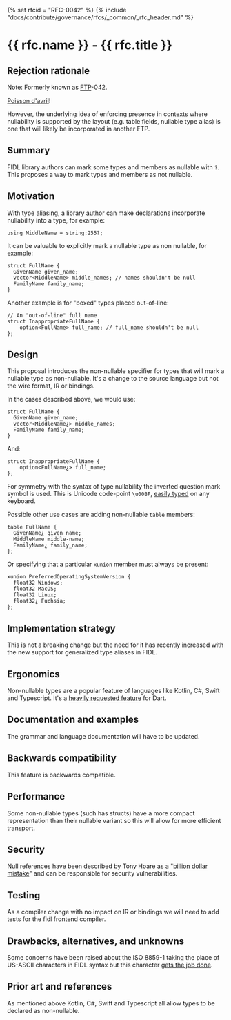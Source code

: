 {% set rfcid = "RFC-0042" %}
{% include "docs/contribute/governance/rfcs/_common/_rfc_header.md" %}
# {{ rfc.name }} - {{ rfc.title }}
<!-- SET the `rfcid` VAR ABOVE. DO NOT EDIT ANYTHING ELSE ABOVE THIS LINE. -->

## Rejection rationale

Note: Formerly known as [FTP](../deprecated-ftp-process.md)-042.

[Poisson d'avril][april-fools]!

However, the underlying idea of enforcing presence in contexts where
nullability is supported by the layout (e.g. table fields, nullable type
alias) is one that will likely be incorporated in another FTP.

## Summary

FIDL library authors can mark some types and members as nullable with `?`.
This proposes a way to mark types and members as not nullable.

## Motivation

With type aliasing, a library author can make declarations incorporate
nullability into a type, for example:

```fidl
using MiddleName = string:255?;
```

It can be valuable to explicitly mark a nullable type as non nullable,
for example:

```fidl
struct FullName {
  GivenName given_name;
  vector<MiddleName> middle_names; // names shouldn't be null
  FamilyName family_name;
}
```

Another example is for "boxed" types placed out-of-line:

```fidl
// An "out-of-line" full name
struct InappropriateFullName {
    option<FullName> full_name; // full_name shouldn't be null
};
```

## Design

This proposal introduces the non-nullable specifier for types that will mark
a nullable type as non-nullable.
It's a change to the source language but not the wire format, IR or bindings.

In the cases described above, we would use:

```fidl
struct FullName {
  GivenName given_name;
  vector<MiddleName¿> middle_names;
  FamilyName family_name;
}
```

And:

```fidl
struct InappropriateFullName {
    option<FullName¿> full_name;
};
```

For symmetry with the syntax of type nullability the inverted question mark
symbol is used.
This is Unicode code-point `\u00BF`, [easily typed] on any keyboard.

Possible other use cases are adding non-nullable `table` members:

```fidl
table FullName {
  GivenName¿ given_name;
  MiddleName middle-name;
  FamilyName¿ family_name;
};
```

Or specifying that a particular `xunion` member must always be present:

```fidl
xunion PreferredOperatingSystemVersion {
  float32 Windows;
  float32 MacOS;
  float32 Linux;
  float32¿ Fuchsia;
};
```

## Implementation strategy

This is not a breaking change but the need for it has recently increased with
the new support for generalized type aliases in FIDL.

## Ergonomics

Non-nullable types are a popular feature of languages like Kotlin, C#, Swift
and Typescript.
It's a [heavily requested feature](https://github.com/dart-lang/sdk/issues/22)
for Dart.

## Documentation and examples

The grammar and language documentation will have to be updated.

## Backwards compatibility

This feature is backwards compatible.

## Performance

Some non-nullable types (such has structs) have a more compact representation
than their nullable variant so this will allow for more efficient transport.

## Security

Null references have been described by Tony Hoare as a
"[billion dollar mistake]" and can be responsible for security
vulnerabilities.

## Testing

As a compiler change with no impact on IR or bindings we will need to add
tests for the fidl frontend compiler.

## Drawbacks, alternatives, and unknowns

Some concerns have been raised about the ISO 8859-1 taking the place of
US-ASCII characters in FIDL syntax but this character
[gets the job done].

## Prior art and references

As mentioned above Kotlin, C#, Swift and Typescript all allow types to be
declared as non-nullable.

<!-- xrefs -->
[april-fools]: https://fr.wikipedia.org/wiki/Poisson_d%27avril
[easily typed]: https://en.wikipedia.org/wiki/Inverted_question_and_exclamation_marks#GNU/Linux
[heavily requested feature]: https://github.com/dart-lang/sdk/issues/22
[billion dollar mistake]: https://www.infoq.com/presentations/Null-References-The-Billion-Dollar-Mistake-Tony-Hoare
[gets the job done]: https://www.youtube.com/watch?v=6_35a7sn6ds
